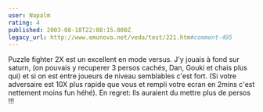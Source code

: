 ```yaml
---
user: Napalm
rating: 4
published: 2003-08-18T22:08:15.000Z
legacy_url: http://www.emunova.net/veda/test/221.htm#comment-495
---
```

Puzzle fighter 2X est un excellent en mode versus. J'y jouais à fond sur saturn, (on pouvais y recuperer 3 persos cachés, Dan, Gouki et chais plus qui) et si on est entre joueurs de niveau semblables c'est fort. (Si votre adversaire est 10X plus rapide que vous et rempli votre ecran en 2mins c'est nettement moins fun héhé). En regret: Ils auraient du mettre plus de persos !!!